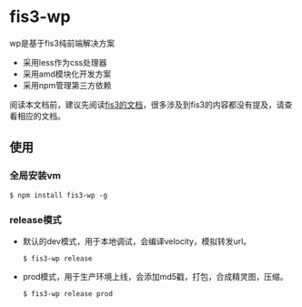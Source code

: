 # fis3-wp
wp是基于fis3纯前端解决方案

* 采用less作为css处理器
* 采用amd模块化开发方案
* 采用npm管理第三方依赖

阅读本文档前，建议先阅读[fis3的文档](http://fis.baidu.com/fis3/docs/beginning/intro.html)，很多涉及到fis3的内容都没有提及，请查看相应的文档。


## 使用

### 全局安装vm

``` shell
$ npm install fis3-wp -g
```

### release模式
* 默认的dev模式，用于本地调试，会编译velocity，模拟转发url。

	``` shell
	$ fis3-wp release
	```
* prod模式，用于生产环境上线，会添加md5戳，打包，合成精灵图，压缩。

	``` shell
	$ fis3-wp release prod
	```
